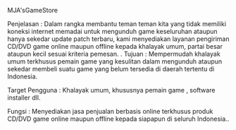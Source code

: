MJA'sGameStore


Penjelasan                 :
        Dalam rangka membantu teman teman kita yang tidak memiliki koneksi internet memadai untuk mengunduh game keseluruhan ataupun hanya sekedar update patch terbaru, kami menyediakan layanan pengiriman CD/DVD game online maupun offline kepada khalayak umum, partai besar ataupun kecil sesuai kriteria pemesan.
.
Tujuan                        : Mempermudah khalayak umum terkhusus pemain game yang kesulitan dalam mengunduh ataupun sekedar membeli suatu game yang belum tersedia di daerah tertentu di Indonesia.


Target Pengguna         : Khalayak umum, khususnya pemain game , software installer dll.


Fungsi : Menyediakan jasa penjualan berbasis online terkhusus produk CD/DVD game online maupun offline kepada siapapun di seluruh Indonesia..
